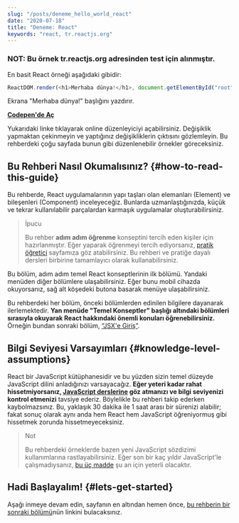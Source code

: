 ```yaml
---
slug: "/posts/deneme_hello_world_react"
date: "2020-07-18"
title: "Deneme: React"
keywords: "react, tr.reactjs.org"
---
```


### NOT: Bu örnek tr.reactjs.org adresinden test için alınmıştır.

En basit React örneği aşağıdaki gibidir:

```js
ReactDOM.render(<h1>Merhaba dünya!</h1>, document.getElementById("root"))
```

Ekrana "Merhaba dünya!" başlığını yazdırır.

**[Codepen'de Aç](codepen://hello-world)**

Yukarıdaki linke tıklayarak online düzenleyiciyi açabilirsiniz. Değişiklik yapmaktan çekinmeyin ve yaptığınız değişikliklerin çıktısını gözlemleyin. Bu rehberdeki çoğu sayfada bunun gibi düzenlenebilir örnekler göreceksiniz.

## Bu Rehberi Nasıl Okumalısınız? {#how-to-read-this-guide}

Bu rehberde, React uygulamalarının yapı taşları olan elemanları (Element) ve bileşenleri (Component) inceleyeceğiz. Bunlarda uzmanlaştığınızda, küçük ve tekrar kullanılabilir parçalardan karmaşık uygulamalar oluşturabilirsiniz.

> İpucu
>
> Bu rehber **adım adım öğrenme** konseptini tercih eden kişiler için hazırlanmıştır. Eğer yaparak öğrenmeyi tercih ediyorsanız, [pratik öğretici](/tutorial/tutorial.html) sayfamıza göz atabilirsiniz. Bu rehberi ve pratiğe dayalı dersleri birbirine tamamlayıcı olarak kullanabilirsiniz.

Bu bölüm, adım adım temel React konseptlerinin ilk bölümü. Yandaki menüden diğer bölümlere ulaşabilirsiniz. Eğer bunu mobil cihazda okuyorsanız, sağ alt köşedeki butona basarak menüye ulaşabilirsiniz.

Bu rehberdeki her bölüm, önceki bölümlerden edinilen bilgilere dayanarak ilerlemektedir. **Yan menüde "Temel Konseptler" başlığı altındaki bölümleri sırasıyla okuyarak React hakkındaki önemli konuları öğrenebilirsiniz.** Örneğin bundan sonraki bölüm, [“JSX'e Giriş”](/docs/introducing-jsx.html).

## Bilgi Seviyesi Varsayımları {#knowledge-level-assumptions}

React bir JavaScript kütüphanesidir ve bu yüzden sizin temel düzeyde JavaScript dilini anladığınızı varsayacağız. **Eğer yeteri kadar rahat hissetmiyorsanız, [JavaScript derslerine](https://developer.mozilla.org/en-US/docs/Web/JavaScript/A_re-introduction_to_JavaScript) göz atmanızı ve bilgi seviyenizi kontrol etmenizi** tavsiye ederiz. Böylelikle bu rehberi takip ederken kaybolmazsınız. Bu, yaklaşık 30 dakika ile 1 saat arası bir sürenizi alabilir; fakat sonuç olarak aynı anda hem React hem JavaScript öğreniyormuş gibi hissetmek zorunda hissetmeyeceksiniz.

> Not
>
> Bu rehberdeki örneklerde bazen yeni JavaScript sözdizimi kullanımlarına rastlayabilirsiniz. Eğer son bir kaç yıldır JavaScript'le çalışmadıysanız,
> [bu üç madde](https://gist.github.com/gaearon/683e676101005de0add59e8bb345340c) şu an için yeterli olacaktır.

## Hadi Başlayalım! {#lets-get-started}

Aşağı inmeye devam edin, sayfanın en altından hemen önce, [bu rehberin bir sonraki bölümü](/docs/introducing-jsx.html)nün linkini bulacaksınız.
